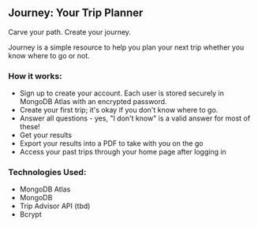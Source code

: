 ## Journey: Your Trip Planner

Carve your path. Create your journey.

Journey is a simple resource to help you plan your next trip whether you know where to go or not.

### How it works:

* Sign up to create your account. Each user is stored securely in MongoDB Atlas with an encrypted password.
* Create your first trip; it's okay if you don't know where to go.
* Answer all questions - yes, "I don't know" is a valid answer for most of these!
* Get your results
* Export your results into a PDF to take with you on the go
* Access your past trips through your home page after logging in

### Technologies Used:
* MongoDB Atlas
* MongoDB
* Trip Advisor API (tbd)
* Bcrypt
